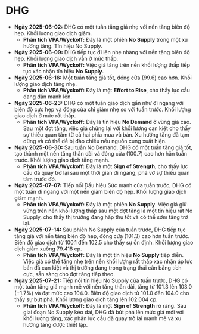 # DHG

- **Ngày 2025-06-02:** DHG có một tuần tăng giá nhẹ với nến tăng biên độ hẹp. Khối lượng giao dịch giảm.
    - **Phân tích VPA/Wyckoff:** Đây là một phiên **No Supply** trong một xu hướng tăng. Tín hiệu No Supply.
- **Ngày 2025-06-09:** DHG tiếp tục đi lên nhẹ nhàng với nến tăng biên độ hẹp. Khối lượng giao dịch vẫn ở mức thấp.
    - **Phân tích VPA/Wyckoff:** Việc giá tăng trên nền khối lượng thấp tiếp tục xác nhận tín hiệu **No Supply**.
- **Ngày 2025-06-16:** Một tuần tăng giá tốt, đóng cửa (99.6) cao hơn. Khối lượng giao dịch tăng nhẹ.
    - **Phân tích VPA/Wyckoff:** Đây là một **Effort to Rise**, cho thấy lực cầu đang dần mạnh lên.
- **Ngày 2025-06-23:** DHG có một tuần giao dịch gần như đi ngang với biên độ cực hẹp và đóng cửa chỉ giảm nhẹ so với tuần trước. Khối lượng giao dịch ở mức rất thấp.
    - **Phân tích VPA/Wyckoff:** Đây là tín hiệu **No Demand** ở vùng giá cao. Sau một đợt tăng, việc giá chững lại với khối lượng cạn kiệt cho thấy sự thiếu quan tâm từ cả hai phía mua và bán. Xu hướng tăng đã tạm dừng và có thể dễ bị đảo chiều nếu nguồn cung xuất hiện.
- **Ngày 2025-06-30:** Sau tuần No Demand, DHG có một tuần tăng giá tốt, tạo thành một nến tăng thân dài và đóng cửa (100.7) cao hơn hẳn tuần trước. Khối lượng giao dịch tăng mạnh.
    - **Phân tích VPA/Wyckoff:** Đây là một **Sign of Strength**, cho thấy lực cầu đã quay trở lại sau một thời gian đi ngang, phá vỡ sự thiếu quan tâm trước đó.
- **Ngày 2025-07-07:** Tiếp nối Dấu hiệu Sức mạnh của tuần trước, DHG có một tuần đi ngang với một nến giảm biên độ hẹp. Khối lượng giao dịch giảm mạnh.
    - **Phân tích VPA/Wyckoff:** Đây là một phiên **No Supply**. Việc giá giữ vững trên nền khối lượng thấp sau một đợt tăng là một tín hiệu rất No Supply, cho thấy thị trường đang hấp thụ tốt và có thể sớm tăng trở lại.
- **Ngày 2025-07-14:** Sau phiên No Supply của tuần trước, DHG tiếp tục tăng giá với nến tăng biên độ hẹp, đóng cửa (101.3) cao hơn tuần trước. Biên độ giao dịch từ 100.1 đến 102.5 cho thấy sự ổn định. Khối lượng giao dịch giảm xuống 79.418 cp.
    - **Phân tích VPA/Wyckoff:** Đây là một tín hiệu **No Supply** tiếp diễn. Việc giá có thể tăng nhẹ trên nền khối lượng rất thấp xác nhận áp lực bán đã cạn kiệt và thị trường đang trong trạng thái cân bằng tích cực, sẵn sàng cho đợt tăng tiếp theo.
- **Ngày 2025-07-21:** Tiếp nối tín hiệu No Supply của tuần trước, DHG có một tuần tăng giá mạnh mẽ với nến tăng thân dài, tăng từ 101.3 lên 103.0 (+1.7%) và đạt mức cao 104.0. Biên độ giao dịch từ 101.0 đến 104.0 cho thấy sự bứt phá. Khối lượng giao dịch tăng lên 102.004 cp.
    - **Phân tích VPA/Wyckoff:** Đây là một **Sign of Strength** rõ ràng. Sau giai đoạn No Supply kéo dài, DHG đã bứt phá lên mức giá mới với khối lượng tăng, xác nhận lực cầu đã quay trở lại mạnh mẽ và xu hướng tăng được thiết lập.


